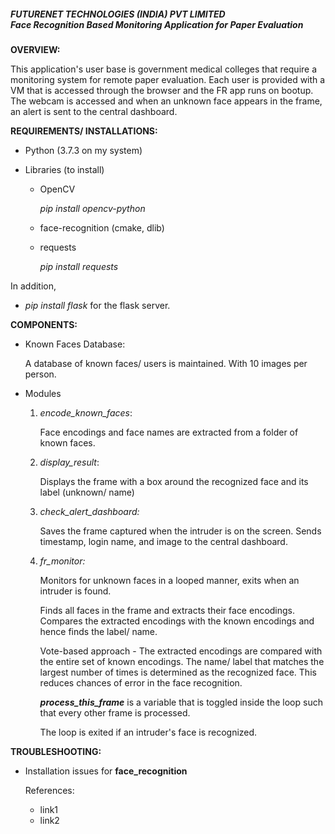 <h5>FUTURENET TECHNOLOGIES (INDIA) PVT LIMITED<br>Face Recognition Based Monitoring Application for Paper Evaluation</h5>

**OVERVIEW:** 

This application's user base is government medical colleges that require a monitoring system for remote paper evaluation. Each user is provided with a VM that is accessed through the browser and the FR app runs on bootup. The webcam is accessed and when an unknown face appears in the frame, an alert is sent to the central dashboard. 

**REQUIREMENTS/ INSTALLATIONS:** 

- Python (3.7.3 on my system)

- Libraries (to install)
  - OpenCV 
  
    _pip install opencv-python_
  
  - face-recognition (cmake, dlib) 
  
  - requests 
  
    _pip install requests_

In addition, 

- _pip install flask_ for the flask server. 

**COMPONENTS:**

- Known Faces Database: 

  A database of known faces/ users is maintained. With 10 images per person. 

- Modules 

  1. _encode_known_faces_: 

     Face encodings and face names are extracted from a folder of known faces. 

  2. _display_result_: 

     Displays the frame with a box around the recognized face and its label (unknown/ name) 

  3. _check_alert_dashboard:_ 

     Saves the frame captured when the intruder is on the screen. Sends timestamp, login name, and image to the central dashboard. 

  4. _fr_monitor:_ 

     Monitors for unknown faces in a looped manner, exits when an intruder is found. 

     Finds all faces in the frame and extracts their face encodings. Compares the extracted encodings with the known encodings and hence finds the label/ name. 

     Vote-based approach - The extracted encodings are compared with the entire set of known encodings. The name/ label that matches the largest number of times is determined as the recognized face. This reduces chances of error in the face recognition. 

     **_process_this_frame_** is a variable that is toggled inside the loop such that every other frame is processed. 

     The loop is exited if an intruder's face is recognized. 

**TROUBLESHOOTING:**

- Installation issues for **face_recognition** 

  References: 

  - link1
  - link2



